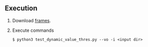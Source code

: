 ## Execution

1. Download [frames](https://uofi.box.com/s/82lk65dg8a9vkvc4hn17ffag5car7dva).

2. Execute commands
    ```
    $ python3 test_dynamic_value_thres.py --vo -i <input dir>
    ```
